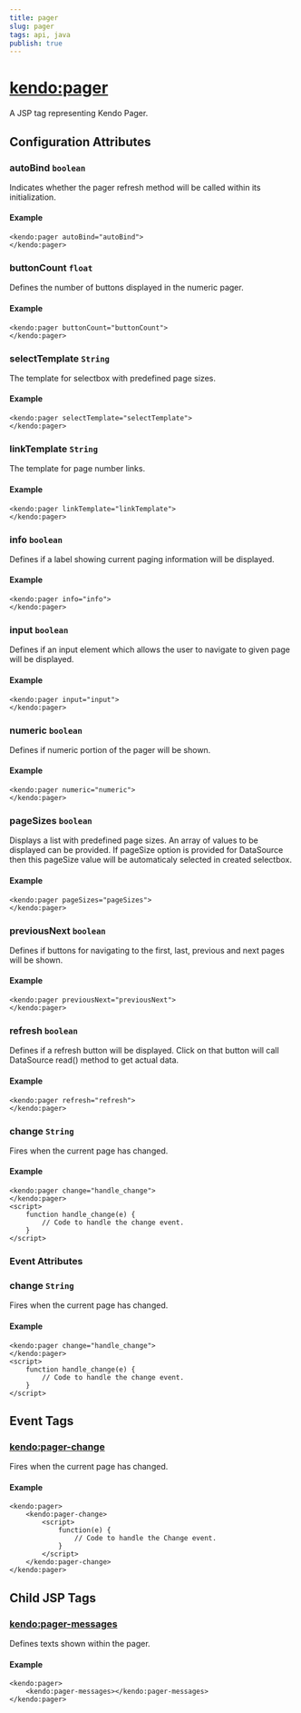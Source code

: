 ```yaml
---
title: pager
slug: pager
tags: api, java
publish: true
---
```


# <kendo:pager>
A JSP tag representing Kendo Pager.

## Configuration Attributes


### autoBind `boolean`

Indicates whether the pager refresh method will be called within its initialization.

#### Example
    <kendo:pager autoBind="autoBind">
    </kendo:pager>



### buttonCount `float`

Defines the number of buttons displayed in the numeric pager.

#### Example
    <kendo:pager buttonCount="buttonCount">
    </kendo:pager>



### selectTemplate `String`

The template for selectbox with predefined page sizes.

#### Example
    <kendo:pager selectTemplate="selectTemplate">
    </kendo:pager>



### linkTemplate `String`

The template for page number links.

#### Example
    <kendo:pager linkTemplate="linkTemplate">
    </kendo:pager>



### info `boolean`

Defines if a label showing current paging information will be displayed.

#### Example
    <kendo:pager info="info">
    </kendo:pager>



### input `boolean`

Defines if an input element which allows the user to navigate to given page will be displayed.

#### Example
    <kendo:pager input="input">
    </kendo:pager>



### numeric `boolean`

Defines if numeric portion of the pager will be shown.

#### Example
    <kendo:pager numeric="numeric">
    </kendo:pager>



### pageSizes `boolean`

Displays a list with predefined page sizes. An array of values to be displayed can be provided. If pageSize option is provided for DataSource then this pageSize value will be automaticaly selected in created selectbox.

#### Example
    <kendo:pager pageSizes="pageSizes">
    </kendo:pager>



### previousNext `boolean`

Defines if buttons for navigating to the first, last, previous and next pages will be shown.

#### Example
    <kendo:pager previousNext="previousNext">
    </kendo:pager>



### refresh `boolean`

Defines if a refresh button will be displayed. Click on that button will call DataSource read() method to get actual data.

#### Example
    <kendo:pager refresh="refresh">
    </kendo:pager>



### change `String`

Fires when the current page has changed.

#### Example
    <kendo:pager change="handle_change">
    </kendo:pager>
    <script>
        function handle_change(e) {
            // Code to handle the change event.
        }
    </script>



### Event Attributes


### change `String`

Fires when the current page has changed.

#### Example
    <kendo:pager change="handle_change">
    </kendo:pager>
    <script>
        function handle_change(e) {
            // Code to handle the change event.
        }
    </script>


## Event Tags
 
### <kendo:pager-change>

Fires when the current page has changed.

#### Example
    <kendo:pager>
        <kendo:pager-change>
            <script>
                function(e) {
                    // Code to handle the Change event.
                }
            </script>
        </kendo:pager-change>
    </kendo:pager>
 

## Child JSP Tags

### [<kendo:pager-messages>](/api/wrappers/jsp/pager/messages)

Defines texts shown within the pager.

#### Example

    <kendo:pager>
        <kendo:pager-messages></kendo:pager-messages>
    </kendo:pager>
  
